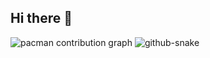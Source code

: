 ## Hi there 👋

<!--
**vjvishal8386/vjvishal8386** is a ✨ _special_ ✨ repository because its `README.md` (this file) appears on your GitHub profile.

Here are some ideas to get you started:

- 🔭 I’m currently working on ...
- 🌱 I’m currently learning ...
- 👯 I’m looking to collaborate on ...
- 🤔 I’m looking for help with ...
- 💬 Ask me about ...
- 📫 How to reach me: ...
- 😄 Pronouns: ...
- ⚡ Fun fact: ...
-->

<picture>
  <source media="(prefers-color-scheme: dark)" srcset="https://raw.githubusercontent.com/NeonX26/NeonX26/output/pacman-contribution-graph-dark.svg">
  <source media="(prefers-color-scheme: light)" srcset="https://raw.githubusercontent.com/NeonX26/NeonX26/output/pacman-contribution-graph.svg">
  <img alt="pacman contribution graph" src="https://raw.githubusercontent.com/NeonX26/NeonX26/output/pacman-contribution-graph.svg">
</picture>


<picture>
  <source media="(prefers-color-scheme: dark)" srcset="https://raw.githubusercontent.com/vjvishal8386/vjvishal8386/output/github-snake-dark.svg" />
  <source media="(prefers-color-scheme: light)" srcset="https://raw.githubusercontent.com/vjvishal8386/vjvishal8386/output/github-snake.svg" />
  <img alt="github-snake" src="https://raw.githubusercontent.com/vjvishal8386/vjvishal8386/output/github-snake.svg" />
</picture>